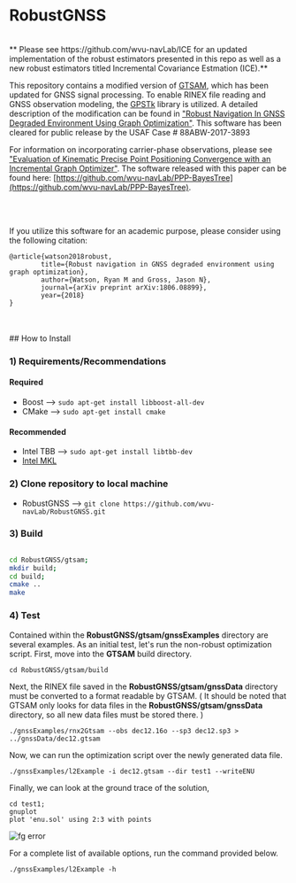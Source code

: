 # RobustGNSS

<br/>
** Please see https://github.com/wvu-navLab/ICE for an updated implementation of the robust estimators presented in this repo as well as a new robust estimators titled Incremental Covariance Estmation (ICE).**
<br/>

This repository contains a modified version of [GTSAM](https://bitbucket.org/gtborg/gtsam), which has been updated for GNSS signal processing. To enable RINEX file reading and GNSS observation modeling, the [GPSTk](http://www.gpstk.org/bin/view/Documentation/WebHome) library is utilized. A detailed description of the modification can be found in ["Robust Navigation In GNSS Degraded Environment Using Graph Optimization"](https://www.researchgate.net/profile/Ryan_Watson7/publication/320084321_Robust_Navigation_in_GNSS_Degraded_Environment_Using_Graph_Optimization/links/59cd10ef0f7e9b6e147906ec/Robust-Navigation-in-GNSS-Degraded-Environment-Using-Graph-Optimization.pdf). This software has been cleared for public release by the USAF Case # 88ABW-2017-3893

For information on incorporating carrier-phase observations, please see ["Evaluation of Kinematic Precise Point Positioning Convergence with an Incremental Graph Optimizer"](https://www.researchgate.net/publication/324454778_Evaluation_of_Kinematic_Precise_Point_Positioning_Convergence_with_an_Incremental_Graph_Optimizer). The software released with this paper can be found here: [https://github.com/wvu-navLab/PPP-BayesTree](https://github.com/wvu-navLab/PPP-BayesTree).

<br/>
<br/>

If you utilize this software for an academic purpose, please consider using the following citation:
```
@article{watson2018robust,
        title={Robust navigation in GNSS degraded environment using graph optimization},
        author={Watson, Ryan M and Gross, Jason N},
        journal={arXiv preprint arXiv:1806.08899},
        year={2018}
}
```

<br/>
<br/>
## How to Install 


### 1) Requirements/Recommendations 

#### Required 
* Boost -->  ```` sudo apt-get install libboost-all-dev ````
* CMake -->  ```` sudo apt-get install cmake ````

#### Recommended 
* Intel TBB -->  ```` sudo apt-get install libtbb-dev ````
* [Intel MKL](https://software.intel.com/en-us/mkl)



### 2) Clone repository to local machine  
* RobustGNSS --> ```` git clone https://github.com/wvu-navLab/RobustGNSS.git ````


### 3) Build 

````bash 

cd RobustGNSS/gtsam; 
mkdir build;  
cd build;
cmake ..
make

````

### 4) Test 

Contained within the __RobustGNSS/gtsam/gnssExamples__ directory are several examples. As an initial test, let's run the non-robust optimization script. First, move into the __GTSAM__ build directory.

```` 
cd RobustGNSS/gtsam/build 
````

Next, the RINEX file saved in the __RobustGNSS/gtsam/gnssData__ directory must be converted to a format readable by GTSAM. ( It should be noted that GTSAM only looks for data files in the __RobustGNSS/gtsam/gnssData__ directory, so all new data files must be stored there.  ) 

```` 
./gnssExamples/rnx2Gtsam --obs dec12.16o --sp3 dec12.sp3 > ../gnssData/dec12.gtsam 
````

Now, we can run the optimization script over the newly generated data file. 

```
./gnssExamples/l2Example -i dec12.gtsam --dir test1 --writeENU  
````

Finally, we can look at the ground trace of the solution, 

````
cd test1;
gnuplot 
plot 'enu.sol' using 2:3 with points
````
![fg error](https://lh3.googleusercontent.com/DnI5HJqO9Y6wzI4MMIp6Vx8gPyoSZphMc-5f1hD8U2kEZIS2jl1NoaZpWtxSwGO86PVa8E91nth6KDbZKpJN0Yc5yUMN_4JGSItvJRW3HAhO0RHGdseCkq5QaQ59PBE8LHWl-cjUz9RJse5T9upbfdin_yYyn_nCkBMJJj3r_2kTo_oTI1QsqSC8QZnfLACIwOO_vUBksVvYq3Bg6XhxkfIVVcXYB5f8gJFtRdO_405Bv-cge-BmoUwsq0pR-yx0JGAEnrR8aqVKEj9OFS5QwbLUTmat4R9G-DCzjBaCZQ_OJ3kGcJkprS0bCqRAc0b_iZpq7qgo-MFvS-qUfYcvN8c1QKLDlqvqPZXtxXkfRqbnEbjpTFfJX5B3ZH0O-FcFlV8YP0MboosaYrVom9P4NCLUpk-vR5BHCyZr9Oz0Bh93NhYuPw28zZQJh1iGmqYTBOX5XdUFUtnt1KGDqCGUYRlcSzLONmc8pa-9aA5L0Cvr10-IgipRrcGav890-a-HdrqU6ib3ua078lf0cWb55D50fgtad0RTXF89ypRPkhrRhwBbIrZzlbERWw2G6agyFItqJbAXPSd_nhaopAVZN0tYWtoaNYCWyl100H_5wSFmy_mdHUbiebpj19ab-IOMa66zfCyFpFkLdHN3oJgZYGkdRYopfxs6=w1280-h633-no)


For a complete list of available options, run the command provided below.  

````
./gnssExamples/l2Example -h 
````
